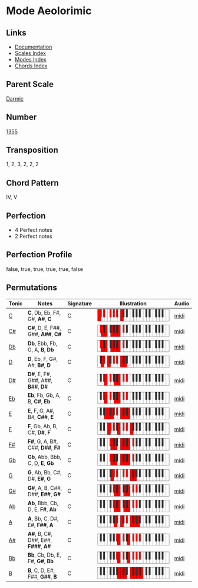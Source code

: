 # Mode Aeolorimic

## Links

- [Documentation](README.md)
- [Scales Index](Scales.md)
- [Modes Index](Modes.md)
- [Chords Index](Chords.md)

## Parent Scale

[Darmic](ScaleDarmic.md)

## Number

[1355](https://ianring.com/musictheory/scales/1355)

## Transposition

1, 2, 3, 2, 2, 2

## Chord Pattern

IV, V

## Perfection

- 4 Perfect notes
- 2 Perfect notes

## Perfection Profile

false, true, true, true, true, false

## Permutations

| Tonic | Notes | Signature | Illustration | Audio |
|-------|-------|-----------|--------------|-------|
| [C](ModeCNaturalAeolorimic.md) | **C**, Db, Eb, F#, G#, **A#**, **C** | C | ![CNaturalAeolorimic](ModeCNaturalAeolorimic.png) | [midi](https://github.com/edipermadi/music/blob/main/docs/ModeCNaturalAeolorimic.mid?raw=true) |
| [C#](ModeCSharpAeolorimic.md) | **C#**, D, E, F##, G##, **A##**, **C#** | C | ![CSharpAeolorimic](ModeCSharpAeolorimic.png) | [midi](https://github.com/edipermadi/music/blob/main/docs/ModeCSharpAeolorimic.mid?raw=true) |
| [Db](ModeDFlatAeolorimic.md) | **Db**, Ebb, Fb, G, A, **B**, **Db** | C | ![DFlatAeolorimic](ModeDFlatAeolorimic.png) | [midi](https://github.com/edipermadi/music/blob/main/docs/ModeDFlatAeolorimic.mid?raw=true) |
| [D](ModeDNaturalAeolorimic.md) | **D**, Eb, F, G#, A#, **B#**, **D** | C | ![DNaturalAeolorimic](ModeDNaturalAeolorimic.png) | [midi](https://github.com/edipermadi/music/blob/main/docs/ModeDNaturalAeolorimic.mid?raw=true) |
| [D#](ModeDSharpAeolorimic.md) | **D#**, E, F#, G##, A##, **B##**, **D#** | C | ![DSharpAeolorimic](ModeDSharpAeolorimic.png) | [midi](https://github.com/edipermadi/music/blob/main/docs/ModeDSharpAeolorimic.mid?raw=true) |
| [Eb](ModeEFlatAeolorimic.md) | **Eb**, Fb, Gb, A, B, **C#**, **Eb** | C | ![EFlatAeolorimic](ModeEFlatAeolorimic.png) | [midi](https://github.com/edipermadi/music/blob/main/docs/ModeEFlatAeolorimic.mid?raw=true) |
| [E](ModeENaturalAeolorimic.md) | **E**, F, G, A#, B#, **C##**, **E** | C | ![ENaturalAeolorimic](ModeENaturalAeolorimic.png) | [midi](https://github.com/edipermadi/music/blob/main/docs/ModeENaturalAeolorimic.mid?raw=true) |
| [F](ModeFNaturalAeolorimic.md) | **F**, Gb, Ab, B, C#, **D#**, **F** | C | ![FNaturalAeolorimic](ModeFNaturalAeolorimic.png) | [midi](https://github.com/edipermadi/music/blob/main/docs/ModeFNaturalAeolorimic.mid?raw=true) |
| [F#](ModeFSharpAeolorimic.md) | **F#**, G, A, B#, C##, **D##**, **F#** | C | ![FSharpAeolorimic](ModeFSharpAeolorimic.png) | [midi](https://github.com/edipermadi/music/blob/main/docs/ModeFSharpAeolorimic.mid?raw=true) |
| [Gb](ModeGFlatAeolorimic.md) | **Gb**, Abb, Bbb, C, D, **E**, **Gb** | C | ![GFlatAeolorimic](ModeGFlatAeolorimic.png) | [midi](https://github.com/edipermadi/music/blob/main/docs/ModeGFlatAeolorimic.mid?raw=true) |
| [G](ModeGNaturalAeolorimic.md) | **G**, Ab, Bb, C#, D#, **E#**, **G** | C | ![GNaturalAeolorimic](ModeGNaturalAeolorimic.png) | [midi](https://github.com/edipermadi/music/blob/main/docs/ModeGNaturalAeolorimic.mid?raw=true) |
| [G#](ModeGSharpAeolorimic.md) | **G#**, A, B, C##, D##, **E##**, **G#** | C | ![GSharpAeolorimic](ModeGSharpAeolorimic.png) | [midi](https://github.com/edipermadi/music/blob/main/docs/ModeGSharpAeolorimic.mid?raw=true) |
| [Ab](ModeAFlatAeolorimic.md) | **Ab**, Bbb, Cb, D, E, **F#**, **Ab** | C | ![AFlatAeolorimic](ModeAFlatAeolorimic.png) | [midi](https://github.com/edipermadi/music/blob/main/docs/ModeAFlatAeolorimic.mid?raw=true) |
| [A](ModeANaturalAeolorimic.md) | **A**, Bb, C, D#, E#, **F##**, **A** | C | ![ANaturalAeolorimic](ModeANaturalAeolorimic.png) | [midi](https://github.com/edipermadi/music/blob/main/docs/ModeANaturalAeolorimic.mid?raw=true) |
| [A#](ModeASharpAeolorimic.md) | **A#**, B, C#, D##, E##, **F###**, **A#** | C | ![ASharpAeolorimic](ModeASharpAeolorimic.png) | [midi](https://github.com/edipermadi/music/blob/main/docs/ModeASharpAeolorimic.mid?raw=true) |
| [Bb](ModeBFlatAeolorimic.md) | **Bb**, Cb, Db, E, F#, **G#**, **Bb** | C | ![BFlatAeolorimic](ModeBFlatAeolorimic.png) | [midi](https://github.com/edipermadi/music/blob/main/docs/ModeBFlatAeolorimic.mid?raw=true) |
| [B](ModeBNaturalAeolorimic.md) | **B**, C, D, E#, F##, **G##**, **B** | C | ![BNaturalAeolorimic](ModeBNaturalAeolorimic.png) | [midi](https://github.com/edipermadi/music/blob/main/docs/ModeBNaturalAeolorimic.mid?raw=true) |

